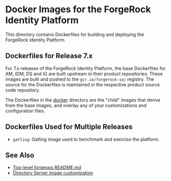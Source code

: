 # Docker Images for the ForgeRock Identity Platform

This directory contains Dockerfiles for building and deploying the ForgeRock 
Identity Platform.

## Dockerfiles for Release 7.x

For 7.x releases of the ForgeRock Identity Platform, the base Dockerfiles for 
AM, IDM, DS and IG are built upstream in their product repositories. These 
images are built and pushed to the `gcr.io/forgerock-io/` registry. The source 
for the Dockerfiles is maintained in the respective product source code 
repository. 

The Dockerfiles in the [docker](./) directory are the "child" images that 
derive from the base images, and overlay any of your customizations and 
configuration files. 

## Dockerfiles Used for Multiple Releases

* `gatling`: Gatling image used to benchmark and exercise the platform.

 ## See Also

* [Top-level forgeops README.md](../README.md)
* [Directory Server image customization](ds/README-DS.md)